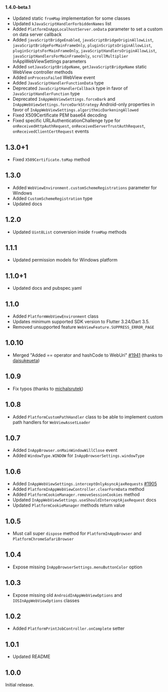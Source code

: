 #### 1.4.0-beta.1

- Updated static `fromMap` implementation for some classes
- Updated `kJavaScriptHandlerForbiddenNames` list
- Added `PlatformInAppLocalhostServer.onData` parameter to set a custom on data server callback
- Added `javaScriptBridgeEnabled`, `javaScriptBridgeOriginAllowList`, `javaScriptBridgeForMainFrameOnly`, `pluginScriptsOriginAllowList`, `pluginScriptsForMainFrameOnly`, `javaScriptHandlersOriginAllowList`, `javaScriptHandlersForMainFrameOnly`, `scrollMultiplier` InAppWebViewSettings parameters
- Added `setJavaScriptBridgeName`, `getJavaScriptBridgeName` static WebView controller methods
- Added `onProcessFailed` WebView event
- Added `JavaScriptHandlerFunctionData` type
- Deprecated `JavaScriptHandlerCallback` type in favor of `JavaScriptHandlerFunction` type
- Deprecated `InAppWebViewSettings.forceDark` and `InAppWebViewSettings.forceDarkStrategy` Android-only properties in favor of `InAppWebViewSettings.algorithmicDarkeningAllowed`
- Fixed X509Certificate PEM base64 decoding
- Fixed specific URLAuthenticationChallenge type for `onReceivedHttpAuthRequest`, `onReceivedServerTrustAuthRequest`, `onReceivedClientCertRequest` events

## 1.3.0+1

- Fixed `X509Certificate.toMap` method

## 1.3.0

- Added `WebViewEnvironment.customSchemeRegistrations` parameter for Windows
- Added `CustomSchemeRegistration` type
- Updated docs

## 1.2.0

- Updated `Uint8List` conversion inside `fromMap` methods

## 1.1.1

- Updated permission models for Windows platform

## 1.1.0+1

- Updated docs and pubspec.yaml

## 1.1.0

- Added `PlatformWebViewEnvironment` class
- Updates minimum supported SDK version to Flutter 3.24/Dart 3.5.
- Removed unsupported feature `WebViewFeature.SUPPRESS_ERROR_PAGE`

## 1.0.10

- Merged "Added == operator and hashCode to WebUri" [#1941](https://github.com/pichillilorenzo/flutter_inappwebview/pull/1941) (thanks to [daisukeueta](https://github.com/daisukeueta))

## 1.0.9

- Fix typos (thanks to [michalsrutek](https://github.com/michalsrutek))

## 1.0.8

- Added `PlatformCustomPathHandler` class to be able to implement custom path handlers for `WebViewAssetLoader`

## 1.0.7

- Added `InAppBrowser.onMainWindowWillClose` event
- Added `WindowType.WINDOW` for `InAppBrowserSettings.windowType`

## 1.0.6

- Added `InAppWebViewSettings.interceptOnlyAsyncAjaxRequests` [#1905](https://github.com/pichillilorenzo/flutter_inappwebview/issues/1905)
- Added `PlatformInAppWebViewController.clearFormData` method
- Added `PlatformCookieManager.removeSessionCookies` method
- Updated `InAppWebViewSettings.useShouldInterceptAjaxRequest` docs
- Updated `PlatformCookieManager` methods return value

## 1.0.5

- Must call super `dispose` method for `PlatformInAppBrowser` and `PlatformChromeSafariBrowser` 

## 1.0.4

- Expose missing `InAppBrowserSettings.menuButtonColor` option

## 1.0.3

- Expose missing old `AndroidInAppWebViewOptions` and `IOSInAppWebViewOptions` classes

## 1.0.2

- Added `PlatformPrintJobController.onComplete` setter

## 1.0.1

- Updated README 

## 1.0.0

Initial release.
